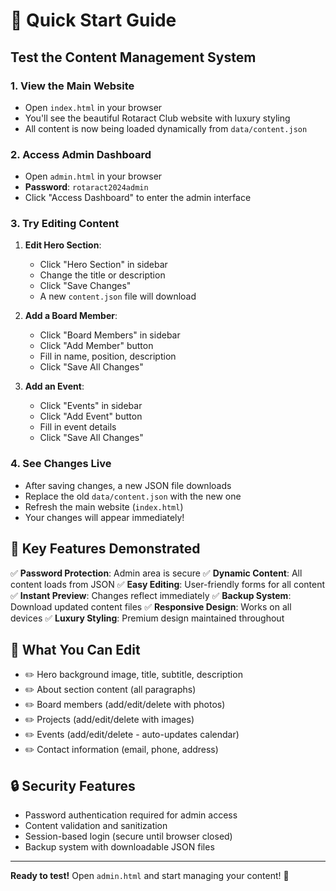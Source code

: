 # 🚀 Quick Start Guide

## Test the Content Management System

### 1. **View the Main Website**
- Open `index.html` in your browser
- You'll see the beautiful Rotaract Club website with luxury styling
- All content is now being loaded dynamically from `data/content.json`

### 2. **Access Admin Dashboard**
- Open `admin.html` in your browser
- **Password**: `rotaract2024admin`
- Click "Access Dashboard" to enter the admin interface

### 3. **Try Editing Content**
1. **Edit Hero Section**: 
   - Click "Hero Section" in sidebar
   - Change the title or description
   - Click "Save Changes"
   - A new `content.json` file will download
   
2. **Add a Board Member**:
   - Click "Board Members" in sidebar
   - Click "Add Member" button
   - Fill in name, position, description
   - Click "Save All Changes"

3. **Add an Event**:
   - Click "Events" in sidebar
   - Click "Add Event" button
   - Fill in event details
   - Click "Save All Changes"

### 4. **See Changes Live**
- After saving changes, a new JSON file downloads
- Replace the old `data/content.json` with the new one
- Refresh the main website (`index.html`)
- Your changes will appear immediately!

## 🎯 Key Features Demonstrated

✅ **Password Protection**: Admin area is secure
✅ **Dynamic Content**: All content loads from JSON
✅ **Easy Editing**: User-friendly forms for all content
✅ **Instant Preview**: Changes reflect immediately
✅ **Backup System**: Download updated content files
✅ **Responsive Design**: Works on all devices
✅ **Luxury Styling**: Premium design maintained throughout

## 📱 What You Can Edit

- ✏️ Hero background image, title, subtitle, description
- ✏️ About section content (all paragraphs)
- ✏️ Board members (add/edit/delete with photos)
- ✏️ Projects (add/edit/delete with images)
- ✏️ Events (add/edit/delete - auto-updates calendar)
- ✏️ Contact information (email, phone, address)

## 🔒 Security Features

- Password authentication required for admin access
- Content validation and sanitization
- Session-based login (secure until browser closed)
- Backup system with downloadable JSON files

---

**Ready to test!** Open `admin.html` and start managing your content! 🎉